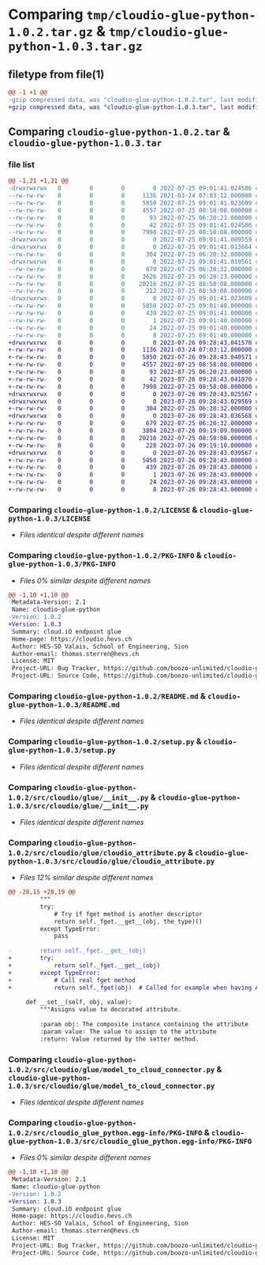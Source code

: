 # Comparing `tmp/cloudio-glue-python-1.0.2.tar.gz` & `tmp/cloudio-glue-python-1.0.3.tar.gz`

## filetype from file(1)

```diff
@@ -1 +1 @@
-gzip compressed data, was "cloudio-glue-python-1.0.2.tar", last modified: Mon Jul 25 09:01:41 2022, max compression
+gzip compressed data, was "cloudio-glue-python-1.0.3.tar", last modified: Wed Jul 26 09:28:43 2023, max compression
```

## Comparing `cloudio-glue-python-1.0.2.tar` & `cloudio-glue-python-1.0.3.tar`

### file list

```diff
@@ -1,21 +1,21 @@
-drwxrwxrwx   0        0        0        0 2022-07-25 09:01:41.024586 cloudio-glue-python-1.0.2/
--rw-rw-rw-   0        0        0     1136 2021-03-24 07:03:12.000000 cloudio-glue-python-1.0.2/LICENSE
--rw-rw-rw-   0        0        0     5850 2022-07-25 09:01:41.023609 cloudio-glue-python-1.0.2/PKG-INFO
--rw-rw-rw-   0        0        0     4557 2022-07-25 08:58:08.000000 cloudio-glue-python-1.0.2/README.md
--rw-rw-rw-   0        0        0       93 2022-07-25 06:20:23.000000 cloudio-glue-python-1.0.2/pyproject.toml
--rw-rw-rw-   0        0        0       42 2022-07-25 09:01:41.024586 cloudio-glue-python-1.0.2/setup.cfg
--rw-rw-rw-   0        0        0     7998 2022-07-25 08:58:08.000000 cloudio-glue-python-1.0.2/setup.py
-drwxrwxrwx   0        0        0        0 2022-07-25 09:01:41.009559 cloudio-glue-python-1.0.2/src/
-drwxrwxrwx   0        0        0        0 2022-07-25 09:01:41.013664 cloudio-glue-python-1.0.2/src/cloudio/
--rw-rw-rw-   0        0        0      304 2022-07-25 06:20:32.000000 cloudio-glue-python-1.0.2/src/cloudio/__init__.py
-drwxrwxrwx   0        0        0        0 2022-07-25 09:01:41.019561 cloudio-glue-python-1.0.2/src/cloudio/glue/
--rw-rw-rw-   0        0        0      679 2022-07-25 06:20:32.000000 cloudio-glue-python-1.0.2/src/cloudio/glue/__init__.py
--rw-rw-rw-   0        0        0     3626 2022-07-25 06:20:23.000000 cloudio-glue-python-1.0.2/src/cloudio/glue/cloudio_attribute.py
--rw-rw-rw-   0        0        0    20216 2022-07-25 08:58:08.000000 cloudio-glue-python-1.0.2/src/cloudio/glue/model_to_cloud_connector.py
--rw-rw-rw-   0        0        0      212 2022-07-25 08:58:08.000000 cloudio-glue-python-1.0.2/src/cloudio/glue/version.py
-drwxrwxrwx   0        0        0        0 2022-07-25 09:01:41.023609 cloudio-glue-python-1.0.2/src/cloudio_glue_python.egg-info/
--rw-rw-rw-   0        0        0     5850 2022-07-25 09:01:40.000000 cloudio-glue-python-1.0.2/src/cloudio_glue_python.egg-info/PKG-INFO
--rw-rw-rw-   0        0        0      439 2022-07-25 09:01:41.000000 cloudio-glue-python-1.0.2/src/cloudio_glue_python.egg-info/SOURCES.txt
--rw-rw-rw-   0        0        0        1 2022-07-25 09:01:40.000000 cloudio-glue-python-1.0.2/src/cloudio_glue_python.egg-info/dependency_links.txt
--rw-rw-rw-   0        0        0       24 2022-07-25 09:01:40.000000 cloudio-glue-python-1.0.2/src/cloudio_glue_python.egg-info/requires.txt
--rw-rw-rw-   0        0        0        8 2022-07-25 09:01:40.000000 cloudio-glue-python-1.0.2/src/cloudio_glue_python.egg-info/top_level.txt
+drwxrwxrwx   0        0        0        0 2023-07-26 09:28:43.041570 cloudio-glue-python-1.0.3/
+-rw-rw-rw-   0        0        0     1136 2021-03-24 07:03:12.000000 cloudio-glue-python-1.0.3/LICENSE
+-rw-rw-rw-   0        0        0     5850 2023-07-26 09:28:43.040571 cloudio-glue-python-1.0.3/PKG-INFO
+-rw-rw-rw-   0        0        0     4557 2022-07-25 08:58:08.000000 cloudio-glue-python-1.0.3/README.md
+-rw-rw-rw-   0        0        0       93 2022-07-25 06:20:23.000000 cloudio-glue-python-1.0.3/pyproject.toml
+-rw-rw-rw-   0        0        0       42 2023-07-26 09:28:43.041870 cloudio-glue-python-1.0.3/setup.cfg
+-rw-rw-rw-   0        0        0     7998 2022-07-25 08:58:08.000000 cloudio-glue-python-1.0.3/setup.py
+drwxrwxrwx   0        0        0        0 2023-07-26 09:28:43.025567 cloudio-glue-python-1.0.3/src/
+drwxrwxrwx   0        0        0        0 2023-07-26 09:28:43.029569 cloudio-glue-python-1.0.3/src/cloudio/
+-rw-rw-rw-   0        0        0      304 2022-07-25 06:20:32.000000 cloudio-glue-python-1.0.3/src/cloudio/__init__.py
+drwxrwxrwx   0        0        0        0 2023-07-26 09:28:43.036568 cloudio-glue-python-1.0.3/src/cloudio/glue/
+-rw-rw-rw-   0        0        0      679 2022-07-25 06:20:32.000000 cloudio-glue-python-1.0.3/src/cloudio/glue/__init__.py
+-rw-rw-rw-   0        0        0     3804 2023-07-26 09:19:09.000000 cloudio-glue-python-1.0.3/src/cloudio/glue/cloudio_attribute.py
+-rw-rw-rw-   0        0        0    20216 2022-07-25 08:58:08.000000 cloudio-glue-python-1.0.3/src/cloudio/glue/model_to_cloud_connector.py
+-rw-rw-rw-   0        0        0      228 2023-07-26 09:19:10.000000 cloudio-glue-python-1.0.3/src/cloudio/glue/version.py
+drwxrwxrwx   0        0        0        0 2023-07-26 09:28:43.039567 cloudio-glue-python-1.0.3/src/cloudio_glue_python.egg-info/
+-rw-rw-rw-   0        0        0     5850 2023-07-26 09:28:43.000000 cloudio-glue-python-1.0.3/src/cloudio_glue_python.egg-info/PKG-INFO
+-rw-rw-rw-   0        0        0      439 2023-07-26 09:28:43.000000 cloudio-glue-python-1.0.3/src/cloudio_glue_python.egg-info/SOURCES.txt
+-rw-rw-rw-   0        0        0        1 2023-07-26 09:28:43.000000 cloudio-glue-python-1.0.3/src/cloudio_glue_python.egg-info/dependency_links.txt
+-rw-rw-rw-   0        0        0       24 2023-07-26 09:28:43.000000 cloudio-glue-python-1.0.3/src/cloudio_glue_python.egg-info/requires.txt
+-rw-rw-rw-   0        0        0        8 2023-07-26 09:28:43.000000 cloudio-glue-python-1.0.3/src/cloudio_glue_python.egg-info/top_level.txt
```

### Comparing `cloudio-glue-python-1.0.2/LICENSE` & `cloudio-glue-python-1.0.3/LICENSE`

 * *Files identical despite different names*

### Comparing `cloudio-glue-python-1.0.2/PKG-INFO` & `cloudio-glue-python-1.0.3/PKG-INFO`

 * *Files 0% similar despite different names*

```diff
@@ -1,10 +1,10 @@
 Metadata-Version: 2.1
 Name: cloudio-glue-python
-Version: 1.0.2
+Version: 1.0.3
 Summary: cloud.iO endpoint glue
 Home-page: https://cloudio.hevs.ch
 Author: HES-SO Valais, School of Engineering, Sion
 Author-email: thomas.sterren@hevs.ch
 License: MIT
 Project-URL: Bug Tracker, https://github.com/boozo-unlimited/cloudio-glue-python/issues
 Project-URL: Source Code, https://github.com/boozo-unlimited/cloudio-glue-python
```

### Comparing `cloudio-glue-python-1.0.2/README.md` & `cloudio-glue-python-1.0.3/README.md`

 * *Files identical despite different names*

### Comparing `cloudio-glue-python-1.0.2/setup.py` & `cloudio-glue-python-1.0.3/setup.py`

 * *Files identical despite different names*

### Comparing `cloudio-glue-python-1.0.2/src/cloudio/glue/__init__.py` & `cloudio-glue-python-1.0.3/src/cloudio/glue/__init__.py`

 * *Files identical despite different names*

### Comparing `cloudio-glue-python-1.0.2/src/cloudio/glue/cloudio_attribute.py` & `cloudio-glue-python-1.0.3/src/cloudio/glue/cloudio_attribute.py`

 * *Files 12% similar despite different names*

```diff
@@ -28,15 +28,19 @@
         """
         try:
             # Try if fget method is another descriptor
             return self._fget.__get__(obj, the_type)()
         except TypeError:
             pass
 
-        return self._fget.__get__(obj)
+        try:
+            return self._fget.__get__(obj)
+        except TypeError:
+            # Call real fget method
+            return self._fget(obj)  # Called for example when having ABC meta derived property
 
     def __set__(self, obj, value):
         """Assigns value to decorated attribute.
 
         :param obj: The composite instance containing the attribute
         :param value: The value to assign to the attribute
         :return: Value returned by the setter method.
```

### Comparing `cloudio-glue-python-1.0.2/src/cloudio/glue/model_to_cloud_connector.py` & `cloudio-glue-python-1.0.3/src/cloudio/glue/model_to_cloud_connector.py`

 * *Files identical despite different names*

### Comparing `cloudio-glue-python-1.0.2/src/cloudio_glue_python.egg-info/PKG-INFO` & `cloudio-glue-python-1.0.3/src/cloudio_glue_python.egg-info/PKG-INFO`

 * *Files 0% similar despite different names*

```diff
@@ -1,10 +1,10 @@
 Metadata-Version: 2.1
 Name: cloudio-glue-python
-Version: 1.0.2
+Version: 1.0.3
 Summary: cloud.iO endpoint glue
 Home-page: https://cloudio.hevs.ch
 Author: HES-SO Valais, School of Engineering, Sion
 Author-email: thomas.sterren@hevs.ch
 License: MIT
 Project-URL: Bug Tracker, https://github.com/boozo-unlimited/cloudio-glue-python/issues
 Project-URL: Source Code, https://github.com/boozo-unlimited/cloudio-glue-python
```

